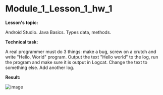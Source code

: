 # Module_1_Lesson_1_hw_1
**Lesson's topic:**

Android Studio. Java Basics. Types data, methods.

**Technical task:**

A real programmer must do 3 things: make a bug, screw on a crutch and write
"Hello, World" program.
Output the text "Hello world" to the log, run the program and
make sure it is output in Logcat. Change the text to something else. Add another log.

**Result:**

![image](https://github.com/vdcast/Module_1_Lesson_1_hw_1/assets/108469609/ce82e88f-9c5b-4ee1-ac38-c5ba7e8795b0)

